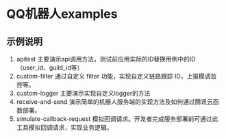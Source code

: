 # QQ机器人examples

## 示例说明
1. apitest 主要演示api调用方法，测试前应用实际的ID替换用例中的ID（user_id、guild_id等）
2. custom-filter 通过自定义 filter 功能，实现自定义链路跟踪 ID，上报模调监控等。
3. custom-logger 主要演示实现自定义logger的方法
4. receive-and-send 演示简单的机器人服务端的实现方法及如何通过腾讯云函数部署。
5. simulate-callback-request 模拟回调请求。开发者完成服务部署前可通过此工具模拟回调请求，实现业务逻辑。
